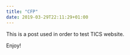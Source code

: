 ```yaml
---
title: "CFP"
date: 2019-03-29T22:11:29+01:00
---
```


This is a post used in order to test TICS website.

Enjoy!

